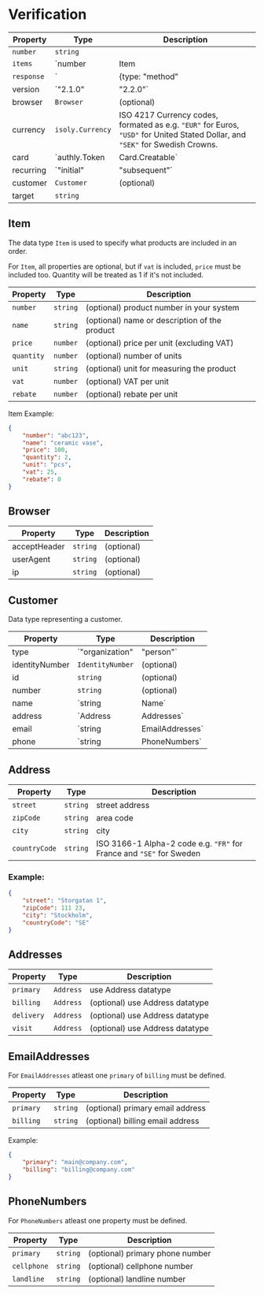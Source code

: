 # Verification

| Property   | Type                                                                                                                               | Description                                                                                                                    |
|------------|------------------------------------------------------------------------------------------------------------------------------------|--------------------------------------------------------------------------------------------------------------------------------|
| `number`   | `string`                                                                                                                           |                                                                                                                                |
| `items`    | `number | Item | base.Item[]`                                                                                                      |                                                                                                                                |
| `response` | `| {type: "method" | "challange" | "pares"; data: string}` <br/>`| {type: "method"; ThreeDSServerTransID: string; timeout: true }` | (optional)                                                                                                                     |
| version    | `"2.1.0" | "2.2.0"`                                                                                                                | (optional)                                                                                                                     |
| browser    | `Browser`                                                                                                                          | (optional)                                                                                                                     |
| currency   | `isoly.Currency`                                                                                                                   | ISO 4217 Currency codes, formated as e.g. `"EUR"` for Euros, `"USD"` for United Stated Dollar, and `"SEK"` for Swedish Crowns. |
| card       | `authly.Token | Card.Creatable`                                                                                                    | Read More about Token and Card.Creatable [here](../merchants/card)                                                             |
| recurring  | `"initial" | "subsequent"`                                                                                                         | (optional)                                                                                                                     |
| customer   | `Customer`                                                                                                                         | (optional)                                                                                                                     |
| target     | `string`                                                                                                                           |                                                                                                                                |


## Item 
The data type `Item` is used to specify what products are included in an order.

For `Item`, all properties are optional, but if `vat` is included, `price` must be included too. Quantity will be treated as 1 if it's not included.

| Property   | Type     | Description                                   |
|------------|----------|-----------------------------------------------|
| `number`   | `string` | (optional) product number in your system      |
| `name`     | `string` | (optional) name or description of the product |
| `price`    | `number` | (optional) price per unit (excluding VAT)     |
| `quantity` | `number` | (optional) number of units                    |
| `unit`     | `string` | (optional) unit for measuring the product     |
| `vat`      | `number` | (optional) VAT per unit                       |
| `rebate`   | `number` | (optional) rebate per unit                    |


Item Example:
```json
{
	"number": "abc123",
	"name": "ceramic vase",
	"price": 100,
	"quantity": 2,
	"unit": "pcs",
	"vat": 25,
	"rebate": 0
}
```

## Browser

| Property     | Type     | Description |
|--------------|----------|-------------|
| acceptHeader | `string` | (optional)  |
| userAgent    | `string` | (optional)  |
| ip           | `string` | (optional)  |

## Customer
Data type representing a customer.


| Property       | Type                        | Description                                                                      |
|----------------|-----------------------------|----------------------------------------------------------------------------------|
| type           | `"organization" | "person"` | (optional)                                                                       |
| identityNumber | `IdentityNumber`            | (optional)                                                                       |
| id             | `string`                    | (optional)                                                                       |
| number         | `string`                    | (optional)                                                                       |
| name           | `string | Name`             | (optional)                                                                       |
| address        | `Address | Addresses`       | (optional)                                                                       |
| email          | `string | EmailAddresses`   | (optional) one email address as a string or two as [`EmailAddresses`](../other)  |
| phone          | `string | PhoneNumbers`     | (optional) one phone number as a string or several as [`PhoneNumbers`](../other) |


## Address

| Property      | Type     | Description                                                          |
|---------------|----------|----------------------------------------------------------------------|
| `street`      | `string` | street address                                                       |
| `zipCode`     | `string` | area code                                                            |
| `city`        | `string` | city                                                                 |
| `countryCode` | `string` | ISO 3166-1 Alpha-2 code e.g. `"FR"` for France and `"SE"` for Sweden |

### Example:
```json
{
    "street": "Storgatan 1",
    "zipCode": 111 23,
    "city": "Stockholm",
    "countryCode": "SE"
}
```

## Addresses

| Property   | Type      | Description                     |
|------------|-----------|---------------------------------|
| `primary`  | `Address` | use Address datatype            |
| `billing`  | `Address` | (optional) use Address datatype |
| `delivery` | `Address` | (optional) use Address datatype |
| `visit`    | `Address` | (optional) use Address datatype |

## EmailAddresses

For `EmailAddresses` atleast one `primary` of `billing` must be defined.

| Property  | Type     | Description                      |
|-----------|----------|----------------------------------|
| `primary` | `string` | (optional) primary email address |
| `billing` | `string` | (optional) billing email address |

Example:
```json
{
    "primary": "main@company.com",
    "billing": "billing@company.com"
}
```

## PhoneNumbers

For `PhoneNumbers` atleast one property must be defined.

| Property    | Type     | Description                     |
|-------------|----------|---------------------------------|
| `primary`   | `string` | (optional) primary phone number |
| `cellphone` | `string` | (optional) cellphone number     |
| `landline`  | `string` | (optional) landline number      |